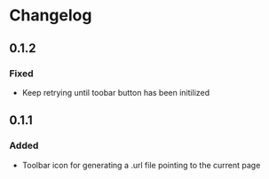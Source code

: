# Changelog

## 0.1.2
### Fixed
- Keep retrying until toobar button has been initilized

## 0.1.1
### Added
- Toolbar icon for generating a .url file pointing to the current page

